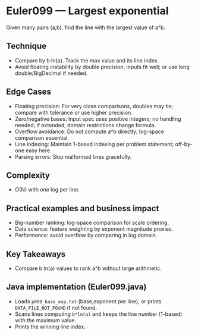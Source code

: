 # Euler099 — Largest exponential

Given many pairs (a,b), find the line with the largest value of a^b.

## Technique

- Compare by b·ln(a). Track the max value and its line index.
- Avoid floating instability by double precision; inputs fit well; or use long double/BigDecimal if needed.

## Edge Cases
- Floating precision: For very close comparisons, doubles may tie; compare with tolerance or use higher precision.
- Zero/negative bases: Input spec uses positive integers; no handling needed; if extended, domain restrictions change formula.
- Overflow avoidance: Do not compute a^b directly; log-space comparison essential.
- Line indexing: Maintain 1-based indexing per problem statement; off-by-one easy here.
- Parsing errors: Skip malformed lines gracefully.

## Complexity
- O(N) with one log per line.

## Practical examples and business impact
- Big-number ranking: log-space comparison for scale ordering.
- Data science: feature weighting by exponent magnitude proxies.
- Performance: avoid overflow by comparing in log domain.

## Key Takeaways
- Compare b·ln(a) values to rank a^b without large arithmetic.

## Java implementation (Euler099.java)
- Loads `p099_base_exp.txt` (base,exponent per line), or prints `DATA_FILE_NOT_FOUND` if not found.
- Scans lines computing `b*ln(a)` and keeps the line number (1-based) with the maximum value.
- Prints the winning line index.
